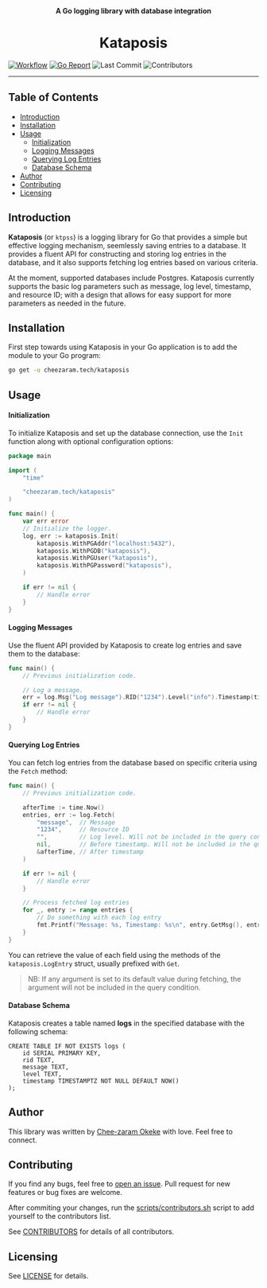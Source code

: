 <div align="center">
  <strong>A Go logging library with database integration</strong>

<h1>Kataposis</h1>
</div>

[![Workflow](https://github.com/chee-zaram/kataposis/actions/workflows/go.yml/badge.svg)][workflow]
[![Go Report](https://goreportcard.com/badge/github.com/chee-zaram/kataposis)][report]
![Last Commit](https://img.shields.io/github/last-commit/chee-zaram/kataposis)
![Contributors](https://img.shields.io/github/contributors/chee-zaram/kataposis)

---

## Table of Contents

- [Introduction](#introduction)
- [Installation](#installation)
- [Usage](#usage)
  - [Initialization](#initialization)
  - [Logging Messages](#logging-messages)
  - [Querying Log Entries](#querying-log-entries)
  - [Database Schema](#database-schema)
- [Author](#author)
- [Contributing](#contributing)
- [Licensing](#licensing)

## Introduction

**Kataposis** (or `ktpss`) is a logging library for Go that provides a simple
but effective logging mechanism, seemlessly saving entries to a database. It
provides a fluent API for constructing and storing log entries in the database,
and it also supports fetching log entries based on various criteria.

At the moment, supported databases include Postgres. Kataposis currently
supports the basic log parameters such as message, log level, timestamp, and
resource ID; with a design that allows for easy support for more parameters as
needed in the future.

## Installation

First step towards using Kataposis in your Go application is to add the module
to your Go program:

```sh
go get -u cheezaram.tech/kataposis
```

## Usage

#### Initialization

To initialize Kataposis and set up the database connection, use the `Init`
function along with optional configuration options:

```go
package main

import (
	"time"

	"cheezaram.tech/kataposis"
)

func main() {
	var err error
	// Initialize the logger.
	log, err := kataposis.Init(
		kataposis.WithPGAddr("localhost:5432"),
		kataposis.WithPGDB("kataposis"),
		kataposis.WithPGUser("kataposis"),
		kataposis.WithPGPassword("kataposis"),
	)

	if err != nil {
		// Handle error
	}
}
```

#### Logging Messages

Use the fluent API provided by Kataposis to create log entries and save them to
the database:

```go
func main() {
	// Previous initialization code.

	// Log a message.
	err = log.Msg("Log message").RID("1234").Level("info").Timestamp(time.Now())
	if err != nil {
		// Handle error
	}
}
```

#### Querying Log Entries

You can fetch log entries from the database based on specific criteria using the
`Fetch` method:

```go
func main() {
	// Previous initialization code.

	afterTime := time.Now()
	entries, err := log.Fetch(
		"message",  // Message
		"1234",     // Resource ID
		"",         // Log level. Will not be included in the query condition.
		nil,        // Before timestamp. Will not be included in the query condition.
		&afterTime, // After timestamp
	)

	if err != nil {
		// Handle error
	}

	// Process fetched log entries
	for _, entry := range entries {
		// Do something with each log entry
		fmt.Printf("Message: %s, Timestamp: %s\n", entry.GetMsg(), entry.GetTimestamp())
	}
}
```

You can retrieve the value of each field using the methods of the
`kataposis.LogEntry` struct, usually prefixed with `Get`.

> NB: If any argument is set to its default value during fetching, the argument
> will not be included in the query condition.

#### Database Schema

Kataposis creates a table named **logs** in the specified database with the
following schema:

```pg
CREATE TABLE IF NOT EXISTS logs (
    id SERIAL PRIMARY KEY,
    rid TEXT,
    message TEXT,
    level TEXT,
    timestamp TIMESTAMPTZ NOT NULL DEFAULT NOW()
);
```

## Author

This library was written by [Chee-zaram Okeke](https://cheezaram.tech/) with
love. Feel free to connect.

## Contributing

If you find any bugs, feel free to
[open an issue](https://github.com/chee-zaram/kataposis/issues). Pull request
for new features or bug fixes are welcome.

After commiting your changes, run the
[scripts/contributors.sh](./scripts/contributors.sh) script to add yourself to the
contributors list.

See [CONTRIBUTORS](./CONTRIBUTORS) for details of all contributors.

## Licensing

See [LICENSE](./LICENSE) for details.

[workflow]: https://github.com/chee-zaram/kataposis/actions/workflows/go.yml?query=branch%3Amain+event%3Apush
[report]: https://goreportcard.com/report/github.com/chee-zaram/kataposis
